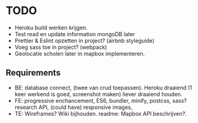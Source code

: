 # TODO

- Heroku build werken krijgen.
- Test read en update information mongoDB later
- Prettier & Eslint opzetten in project? (airbnb styleguide)
- Voeg sass toe in project? (webpack)
- Geolocatie scholen later in mapbox implementeren.

## Requirements

- BE: database connect, (twee van crud toepassen). Heroku draaiend (1 keer werkend is goed, screenshot maken) liever draaiend houden.
- FE: progressive enchancement, ES6, bundler, minify, postcss, sass? research API, (could have) responsive images,
- TE: Wireframes? Wiki bijhouden. readme: Mapbox API beschrijven?.
